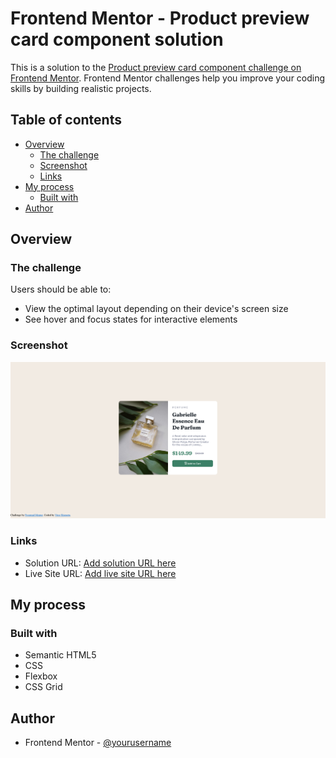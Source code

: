 # Frontend Mentor - Product preview card component solution

This is a solution to the [Product preview card component challenge on Frontend Mentor](https://www.frontendmentor.io/challenges/product-preview-card-component-GO7UmttRfa). Frontend Mentor challenges help you improve your coding skills by building realistic projects. 

## Table of contents

- [Overview](#overview)
  - [The challenge](#the-challenge)
  - [Screenshot](#screenshot)
  - [Links](#links)
- [My process](#my-process)
  - [Built with](#built-with)
- [Author](#author)

## Overview

### The challenge

Users should be able to:

- View the optimal layout depending on their device's screen size
- See hover and focus states for interactive elements

### Screenshot

![](./screenshot.png)

### Links

- Solution URL: [Add solution URL here](https://github.com/VitorShigueta/product-preview-card-component)
- Live Site URL: [Add live site URL here](https://elaborate-buttercream-9615f7.netlify.app/)

## My process

### Built with

- Semantic HTML5 
- CSS
- Flexbox
- CSS Grid

## Author

- Frontend Mentor - [@yourusername](https://www.frontendmentor.io/profile/VitorShigueta)